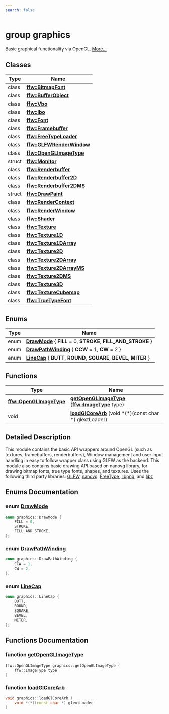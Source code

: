 ```yaml
---
search: false
---
```


# group graphics

Basic graphical functionality via OpenGL. [More...](#detailed-description)
## Classes

|Type|Name|
|-----|-----|
|class|[**ffw::BitmapFont**](classffw_1_1_bitmap_font.md)|
|class|[**ffw::BufferObject**](classffw_1_1_buffer_object.md)|
|class|[**ffw::Vbo**](classffw_1_1_vbo.md)|
|class|[**ffw::Ibo**](classffw_1_1_ibo.md)|
|class|[**ffw::Font**](classffw_1_1_font.md)|
|class|[**ffw::Framebuffer**](classffw_1_1_framebuffer.md)|
|class|[**ffw::FreeTypeLoader**](classffw_1_1_free_type_loader.md)|
|class|[**ffw::GLFWRenderWindow**](classffw_1_1_g_l_f_w_render_window.md)|
|class|[**ffw::OpenGLImageType**](classffw_1_1_open_g_l_image_type.md)|
|struct|[**ffw::Monitor**](structffw_1_1_monitor.md)|
|class|[**ffw::Renderbuffer**](classffw_1_1_renderbuffer.md)|
|class|[**ffw::Renderbuffer2D**](classffw_1_1_renderbuffer2_d.md)|
|class|[**ffw::Renderbuffer2DMS**](classffw_1_1_renderbuffer2_d_m_s.md)|
|struct|[**ffw::DrawPaint**](structffw_1_1_draw_paint.md)|
|class|[**ffw::RenderContext**](classffw_1_1_render_context.md)|
|class|[**ffw::RenderWindow**](classffw_1_1_render_window.md)|
|class|[**ffw::Shader**](classffw_1_1_shader.md)|
|class|[**ffw::Texture**](classffw_1_1_texture.md)|
|class|[**ffw::Texture1D**](classffw_1_1_texture1_d.md)|
|class|[**ffw::Texture1DArray**](classffw_1_1_texture1_d_array.md)|
|class|[**ffw::Texture2D**](classffw_1_1_texture2_d.md)|
|class|[**ffw::Texture2DArray**](classffw_1_1_texture2_d_array.md)|
|class|[**ffw::Texture2DArrayMS**](classffw_1_1_texture2_d_array_m_s.md)|
|class|[**ffw::Texture2DMS**](classffw_1_1_texture2_d_m_s.md)|
|class|[**ffw::Texture3D**](classffw_1_1_texture3_d.md)|
|class|[**ffw::TextureCubemap**](classffw_1_1_texture_cubemap.md)|
|class|[**ffw::TrueTypeFont**](classffw_1_1_true_type_font.md)|


## Enums

|Type|Name|
|-----|-----|
|enum|[**DrawMode**](group__graphics_.md#ga1c8deb51ce3a6e135e17a8b792ae3d0e) { **FILL** = 0, **STROKE**, **FILL\_AND\_STROKE** } |
|enum|[**DrawPathWinding**](group__graphics_.md#gafa76fb6b139dd190d432bfc0740f6e3f) { **CCW** = 1, **CW** = 2 } |
|enum|[**LineCap**](group__graphics_.md#ga5c58b43b0202f2b4f86c635acaacc7ae) { **BUTT**, **ROUND**, **SQUARE**, **BEVEL**, **MITER** } |


## Functions

|Type|Name|
|-----|-----|
|**[ffw::OpenGLImageType](classffw_1_1_open_g_l_image_type.md)**|[**getOpenGLImageType**](group__graphics_.md#gaa52fc9272c6011e3c7530cc801a66d93) (**[ffw::ImageType](namespaceffw.md#1a92226423d9aa0edfe0ca1dde2141e028)** type) |
|void|[**loadGlCoreArb**](group__graphics_.md#ga13289c8bd52b81f97ab29d4895a34810) (void \*(\*)(const char \*) glextLoader) |


## Detailed Description

This module contains the basic API wrappers around OpenGL (such as textures, framebuffers, renderbuffers), Window management and user input handling in easy to follow wrapper class using GLFW as the backend. This module also contains basic drawing API based on nanovg library, for drawing bitmap fonts, true type fonts, shapes, and textures. Uses the following third party libraries: [GLFW](http://www.glfw.org/), [nanovg](https://github.com/memononen/nanovg), [FreeType](https://www.freetype.org/), [libpng](http://www.libpng.org/pub/png/libpng.html), and [libz](http://www.zlib.net/) 
## Enums Documentation

### enum <a id="ga1c8deb51ce3a6e135e17a8b792ae3d0e" href="#ga1c8deb51ce3a6e135e17a8b792ae3d0e">DrawMode</a>

```cpp
enum graphics::DrawMode {
    FILL = 0,
    STROKE,
    FILL_AND_STROKE,
};
```



### enum <a id="gafa76fb6b139dd190d432bfc0740f6e3f" href="#gafa76fb6b139dd190d432bfc0740f6e3f">DrawPathWinding</a>

```cpp
enum graphics::DrawPathWinding {
    CCW = 1,
    CW = 2,
};
```



### enum <a id="ga5c58b43b0202f2b4f86c635acaacc7ae" href="#ga5c58b43b0202f2b4f86c635acaacc7ae">LineCap</a>

```cpp
enum graphics::LineCap {
    BUTT,
    ROUND,
    SQUARE,
    BEVEL,
    MITER,
};
```



## Functions Documentation

### function <a id="gaa52fc9272c6011e3c7530cc801a66d93" href="#gaa52fc9272c6011e3c7530cc801a66d93">getOpenGLImageType</a>

```cpp
ffw::OpenGLImageType graphics::getOpenGLImageType (
    ffw::ImageType type
)
```



### function <a id="ga13289c8bd52b81f97ab29d4895a34810" href="#ga13289c8bd52b81f97ab29d4895a34810">loadGlCoreArb</a>

```cpp
void graphics::loadGlCoreArb (
    void *(*)(const char *) glextLoader
)
```



